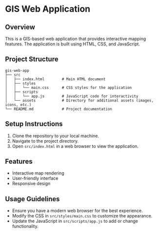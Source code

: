 # GIS Web Application

## Overview
This is a GIS-based web application that provides interactive mapping features. The application is built using HTML, CSS, and JavaScript.

## Project Structure
```
gis-web-app
├── src
│   ├── index.html        # Main HTML document
│   ├── styles
│   │   └── main.css      # CSS styles for the application
│   ├── scripts
│   │   └── app.js        # JavaScript code for interactivity
│   └── assets            # Directory for additional assets (images, icons, etc.)
└── README.md             # Project documentation
```

## Setup Instructions
1. Clone the repository to your local machine.
2. Navigate to the project directory.
3. Open `src/index.html` in a web browser to view the application.

## Features
- Interactive map rendering
- User-friendly interface
- Responsive design

## Usage Guidelines
- Ensure you have a modern web browser for the best experience.
- Modify the CSS in `src/styles/main.css` to customize the appearance.
- Update the JavaScript in `src/scripts/app.js` to add or change functionality.